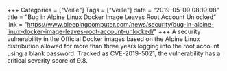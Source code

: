 +++
Categories = ["Veille"]
Tags = ["Veille"]
date = "2019-05-09 08:19:08"
title = "Bug in Alpine Linux Docker Image Leaves Root Account Unlocked"
link = "https://www.bleepingcomputer.com/news/security/bug-in-alpine-linux-docker-image-leaves-root-account-unlocked/"
+++
A security vulnerability in the Official Docker images based on the Alpine Linux distribution allowed for more than three years logging into the root account using a blank password. Tracked as CVE-2019-5021, the vulnerability has a critical severity score of 9.8.